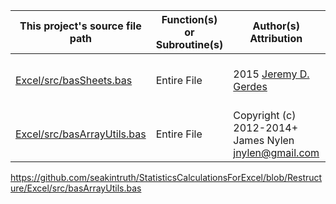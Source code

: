|This project's source file path|Function(s) or Subroutine(s)|Author(s) Attribution|Short description of license|
|---|---|---|---|
|[Excel/src/basSheets.bas](https://github.com/Temtesb/StatisticsCalculationsForExcel/blob/master/Excel/src/basSheets.bas)|Entire File|2015 [Jeremy D. Gerdes](mailto:jeremy.gerdes@navy.mil)|[1](license.me)[Public Domain Dedication CC0](https://creativecommons.org/publicdomain/zero/1.0/)|
|[Excel/src/basArrayUtils.bas](https://github.com/Temtesb/StatisticsCalculationsForExcel/blob/master/Excel/src/basSheets.bas)|Entire File|Copyright (c) 2012-2014+ James Nylen <jnylen@gmail.com>|2 [The MIT License (MIT)](https://opensource.org/licenses/MIT)|

https://github.com/seakintruth/StatisticsCalculationsForExcel/blob/Restructure/Excel/src/basArrayUtils.bas

